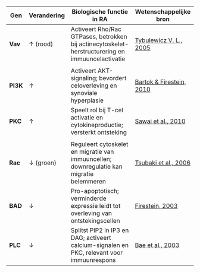 | Gen   | Verandering | Biologische functie in RA                                                                 | Wetenschappelijke bron                                                                 |
|--------|-------------|-------------------------------------------------------------------------------------------|-----------------------------------------------------------------------------------------|
| **Vav**   | ↑ (rood)     | Activeert Rho/Rac GTPases, betrokken bij actinecytoskelet-herstructurering en immuuncelactivatie | [Tybulewicz V. L., 2005]([https://doi.org/10.1182/blood-2011-04-345322](https://doi.org/10.1016/j.coi.2005.04.003))             |
                        |
| **PI3K**  | ↑           | Activeert AKT-signaling; bevordert celoverleving en synoviale hyperplasie             | [Bartok & Firestein, 2010](https://doi.org/10.1016/j.coi.2010.03.006)                 |
| **PKC**   | ↑           | Speelt rol bij T-cel activatie en cytokineproductie; versterkt ontsteking              | [Sawai et al., 2010](https://doi.org/10.3892/ijmm_00000476)                           |
                      |
| **Rac**   | ↓ (groen)   | Reguleert cytoskelet en migratie van immuuncellen; downregulatie kan migratie belemmeren | [Tsubaki et al., 2006](https://doi.org/10.3892/ijmm.17.4.703)                          |
| **BAD**   | ↓           | Pro-apoptotisch; verminderde expressie leidt tot overleving van ontstekingscellen     | [Firestein, 2003](https://doi.org/10.1038/nri1043)                                    |
| **PLC**   | ↓           | Splitst PIP2 in IP3 en DAG; activeert calcium-signalen en PKC, relevant voor immuunrespons | [Bae et al., 2003](https://doi.org/10.1038/nri1106)                                    |
